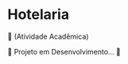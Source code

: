 <h1> Hotelaria </h1>
🏫 (Atividade Acadêmica)

:construction: Projeto em Desenvolvimento... :construction:

